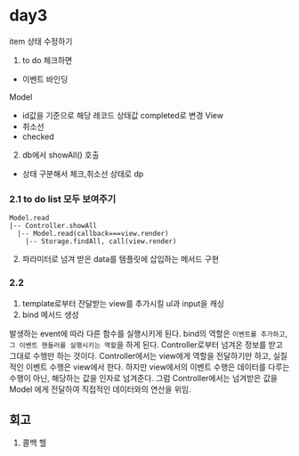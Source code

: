 # day3

item 상태 수정하기

1. to do 체크하면
  - 이벤트 바인딩 
  
  Model
  - id값을 기준으로 해당 레코드 상태값 completed로 변경 
  View
  - 취소선
  - checked

2. db에서 showAll() 호출
  - 상태 구분해서 체크,취소선 상태로 dp


### 2.1 to do list 모두 보여주기

```
Model.read 
|-- Controller.showAll 
  |-- Model.read(callback===view.render)
    |-- Storage.findAll, call(view.render)
```



2. 파라미터로 넘겨 받은 data를 템플릿에 삽입하는 메서드 구현


### 2.2

1. template로부터 잔달받는 view를 추가시킬 ul과 input을 캐싱
2. bind 메서드 생성

발생하는 event에 따라 다른 함수를 실행시키게 된다. 
bind의 역할은 `이벤트를 추가하고`, `그 이벤트 핸들러를 실행시키는 역할`을 하게 된다.
Controller로부터 넘겨온 정보를 받고 그대로 수행만 하는 것이다.
Controller에서는 view에게 역할을 전달하기만 하고, 실질적인 이벤트 수행은 view에서 한다.
하지만 view에서의 이벤트 수행은 데이터를 다루는 수행이 아닌, 해당하는 값을 인자로 넘겨준다.
그럼 Controller에서는 넘겨받은 값을 Model 에게 전달하여 직접적인 데이터와의 연산을 위임.



##

## 회고

1. 콜백 헬